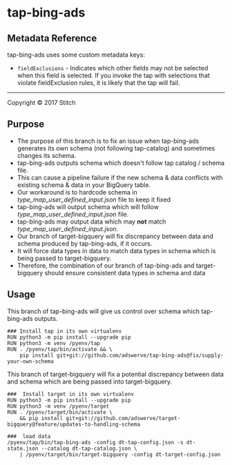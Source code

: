 # tap-bing-ads

## Metadata Reference

tap-bing-ads uses some custom metadata keys:

* `fieldExclusions` - Indicates which other fields may not be selected when this field is selected. If you invoke the tap with selections that violate fieldExclusion rules, it is likely that the tap will fail.

---

Copyright &copy; 2017 Stitch

## Purpose

- The purpose of this branch is to fix an issue when tap-bing-ads generates its own schema (not following tap-catalog) and sometimes changes its schema.
- tap-bing-ads outputs schema which doesn't follow tap catalog / schema file.
- This can cause a pipeline failure if the new schema & data conflicts with existing schema & data in your BigQuery table.
- Our workaround is to hardcode schema in *type_map_user_defined_input.json* file to keep it fixed
- tap-bing-ads will output schema which will follow *type_map_user_defined_input.json* file.
- tap-bing-ads may output data which may **not** match *type_map_user_defined_input.json*.
- Our branch of target-bigquery will fix discrepancy between data and schema produced by tap-bing-ads, if it occurs.
- It will force data types in data to match data types in schema which is being passed to target-bigquery.
- Therefore, the combination of our branch of tap-bing-ads and target-bigquery should ensure consistent data types in schema and data 

## Usage

This branch of tap-bing-ads will give us control over schema which tap-bing-ads outputs.
``` 
### Install tap in its own virtualenv
RUN python3 -m pip install --upgrade pip
RUN python3 -m venv /pyenv/tap
RUN . /pyenv/tap/bin/activate && \
    pip install git+git://github.com/adswerve/tap-bing-ads@fix/supply-your-own-schema
``` 
This branch of target-bigquery will fix a potential discrepancy between data and schema which are being passed into target-bigquery.
``` 
###  Install target in its own virtualenv
RUN python3 -m pip install --upgrade pip
RUN python3 -m venv /pyenv/target
RUN . /pyenv/target/bin/activate \
    && pip install git+git://github.com/adswerve/target-bigquery@feature/updates-to-handling-schema

###  load data 
/pyenv/tap/bin/tap-bing-ads -config dt-tap-config.json -s dt-state.json --catalog dt-tap-catalog.json \ 
    | /pyenv/target/bin/target-bigquery -config dt-target-config.json 
```
